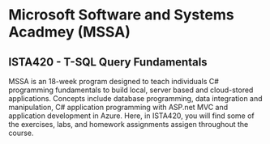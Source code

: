# Microsoft Software and Systems Acadmey (MSSA)

## ISTA420 - T-SQL Query Fundamentals

MSSA is an 18-week program designed to teach individuals C# programming fundamentals to build local, server based and cloud-stored applications. Concepts include database programming, data integration and manipulation, C# application programming with ASP.net MVC and application development in Azure. Here, in ISTA420, you will find some of the exercises, labs, and homework assignments assigen throughout the course.
